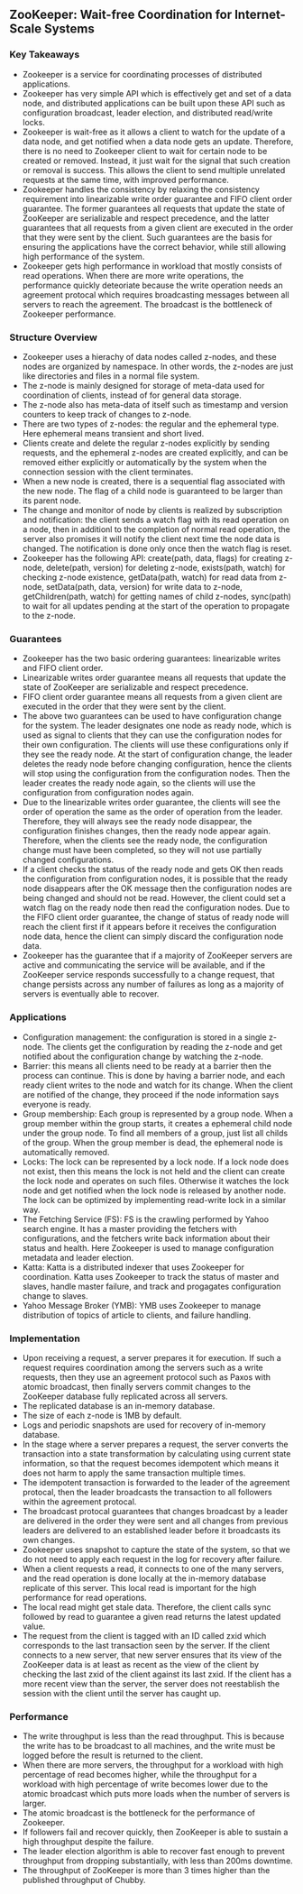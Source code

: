 ## ZooKeeper: Wait-free Coordination for Internet-Scale Systems

### Key Takeaways

- Zookeeper is a service for coordinating processes of distributed applications. 
- Zookeeper has very simple API which is effectively get and set of a data node, and distributed applications can be built upon these API such as configuration broadcast, leader election, and distributed read/write locks.
- Zookeeper is wait-free as it allows a client to watch for the update of a data node, and get notified when a data node gets an update. Therefore, there is no need to Zookeeper client to wait for certain node to be created or removed. Instead, it just wait for the signal that such creation or removal is success. This allows the client to send multiple unrelated requests at the same time, with improved performance.
- Zookeeper handles the consistency by relaxing the consistency requirement into linearizable write order guarantee and FIFO client order guarantee. The former guarantees all requests that update the state of ZooKeeper are serializable and respect precedence, and the latter guarantees that all requests from a given client are executed in the order that they were sent by the client. Such guarantees are the basis for ensuring the applications have the correct behavior, while still allowing high performance of the system.
- Zookeeper gets high performance in workload that mostly consists of read operations. When there are more write operations, the performance quickly deteoriate because the write operation needs an agreement protocal which requires broadcasting messages between all servers to reach the agreement. The broadcast is the bottleneck of Zookeeper performance.


### Structure Overview

- Zookeeper uses a hierachy of data nodes called z-nodes, and these nodes are organized by namespace. In other words, the z-nodes are just like directories and files in a normal file system.
- The z-node is mainly designed for storage of meta-data used for coordination of clients, instead of for general data storage.
- The z-node also has meta-data of itself such as timestamp and version counters to keep track of changes to z-node.
- There are two types of z-nodes: the regular and the ephemeral type. Here ephemeral means transient and short lived.
- Clients create and delete the regular z-nodes explicitly by sending requests, and the ephemeral z-nodes are created explicitly, and can be removed either explicitly or automatically by the system when the connection session with the client terminates.
- When a new node is created, there is a sequential flag associated with the new node. The flag of a child node is guaranteed to be larger than its parent node.
- The change and monitor of node by clients is realized by subscription and notification: the client sends a watch flag with its read operation on a node, then in additionl to the completion of normal read operation, the server also promises it will notify the client next time the node data is changed. The notification is done only once then the watch flag is reset.
- Zookeeper has the following API: create(path, data, flags) for creating z-node, delete(path, version) for deleting z-node, exists(path, watch) for checking z-node existence, getData(path, watch) for read data from z-node, setData(path, data, version) for write data to z-node, getChildren(path, watch) for getting names of child z-nodes, sync(path) to wait for all updates pending at the start of the operation to propagate to the z-node.


### Guarantees

- Zookeeper has the two basic ordering guarantees: linearizable writes and FIFO client order.
- Linearizable writes order guarantee means all requests that update the state of ZooKeeper are serializable and respect precedence.
- FIFO client order guarantee means all requests from a given client are executed in the order that they were sent by the client.
- The above two guarantees can be used to have configuration change for the system. The leader designates one node as ready node, which is used as signal to clients that they can use the configuration nodes for their own configuration. The clients will use these configurations only if they see the ready node. At the start of configuration change, the leader deletes the ready node before changing configuration, hence the clients will stop using the configuration from the configuration nodes. Then the leader creates the ready node again, so the clients will use the configuration from configuration nodes again.
- Due to the linearizable writes order guarantee, the clients will see the order of operation the same as the order of operation from the leader. Therefore, they will always see the ready node disappear, the configuration finishes changes, then the ready node appear again. Therefore, when the clients see the ready node, the configuration change must have been completed, so they will not use partially changed configurations.
- If a client checks the status of the ready node and gets OK then reads the configuration from configuration nodes, it is possible that the ready node disappears after the OK message then the configuration nodes are being changed and should not be read. However, the client could set a watch flag on the ready node then read the configuration nodes. Due to the FIFO client order guarantee, the change of status of ready node will reach the client first if it appears before it receives the configuration node data, hence the client can simply discard the configuration node data. 
- Zookeeper has the guarantee that if a majority of ZooKeeper servers are active and communicating the service will be available, and if the ZooKeeper service responds successfully to a change request, that change persists across any number of failures as long as a majority of servers is eventually able to recover.


### Applications

- Configuration management: the configuration is stored in a single z-node. The clients get the configuration by reading the z-node and get notified about the configuration change by watching the z-node.
- Barrier: this means all clients need to be ready at a barrier then the process can continue. This is done by having a barrier node, and each ready client writes to the node and watch for its change. When the client are notified of the change, they proceed if the node information says everyone is ready.
- Group membership: Each group is represented by a group node. When a group member within the group starts, it creates a ephemeral child node under the group node. To find all members of a group, just list all childs of the group. When the group member is dead, the ephemeral node is automatically removed.
- Locks: The lock can be represented by a lock node. If a lock node does not exist, then this means the lock is not held and the client can create the lock node and operates on such files. Otherwise it watches the lock node and get notified when the lock node is released by another node. The lock can be optimized by implementing read-write lock in a similar way.
- The Fetching Service (FS): FS is the crawling performed by Yahoo search engine. It has a master providing the fetchers with configurations, and the fetchers write back information about their status and health. Here Zookeeper is used to manage configuration metadata and leader election.
- Katta: Katta is a distributed indexer that uses Zookeeper for coordination. Katta uses Zookeeper to track the status of master and slaves, handle master failure, and track and progagates configuration change to slaves.
- Yahoo Message Broker (YMB): YMB uses Zookeeper to manage distribution of topics of article to clients, and failure handling.

### Implementation

- Upon receiving a request, a server prepares it for execution. If such a request requires coordination among the servers such as a write requests, then they use an agreement protocol such as Paxos with atomic broadcast, then finally servers commit changes to the ZooKeeper database fully replicated across all servers.
- The replicated database is an in-memory database.
- The size of each z-node is 1MB by default.
- Logs and periodic snapshots are used for recovery of in-memory database.
- In the stage where a server prepares a request, the server converts the transaction into a state transformation by calculating using current state information, so that the request becomes idempotent which means it does not harm to apply the same transaction multiple times.
- The idempotent transaction is forwarded to the leader of the agreement protocal, then the leader broadcasts the transaction to all followers within the agreement protocal. 
- The broadcast protocal guarantees that changes broadcast by a leader are delivered in the order they were sent and all changes from previous leaders are delivered to an established leader before it broadcasts its own changes.
- Zookeeper uses snapshot to capture the state of the system, so that we do not need to apply each request in the log for recovery after failure. 
- When a client requests a read, it connects to one of the many servers, and the read operation is done locally at the in-memory database replicate of this server. This local read is important for the high performance for read operations.
- The local read might get stale data. Therefore, the client calls sync followed by read to guarantee a given read returns the latest updated value.
- The request from the client is tagged with an ID called zxid which corresponds to the last transaction seen by the server. If the client connects to a new server, that new server ensures that its view of the ZooKeeper data is at least as recent as the view of the client by checking the last zxid of the client against its last zxid. If the client has a more recent view than the server, the server does not reestablish the session with the client until the server has caught up.

### Performance

- The write throughput is less than the read throughput. This is because the write has to be broadcast to all machines, and the write must be logged before the result is returned to the client.
- When there are more servers, the throughput for a workload with high percentage of read becomes higher, while the throughput for a workload with high percentage of write becomes lower due to the atomic broadcast which puts more loads when the number of servers is larger.
- The atomic broadcast is the bottleneck for the performance of Zookeeper.
- If followers fail and recover quickly, then ZooKeeper is able to sustain a high throughput despite the failure. 
- The leader election algorithm is able to recover fast enough to prevent throughput from dropping substantially, with less than 200ms downtime.
- The throughput of ZooKeeper is more than 3 times higher than the published throughput of Chubby.









